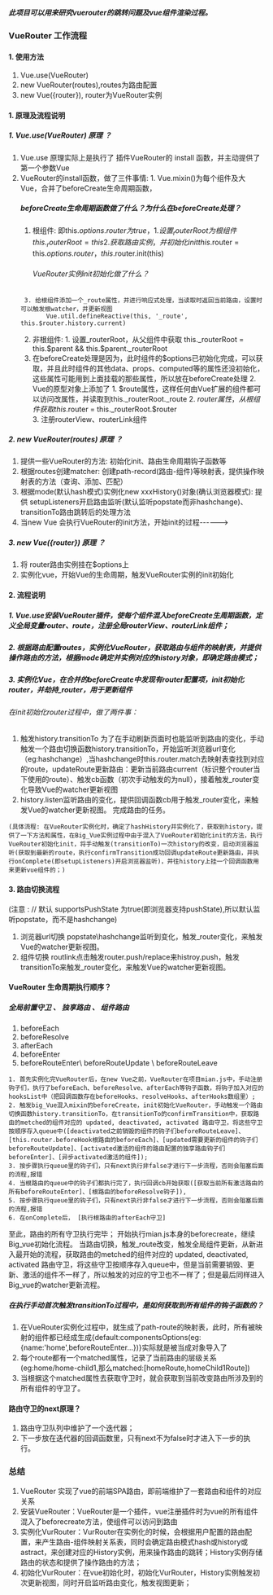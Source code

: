 ##### 此项目可以用来研究vuerouter的跳转问题及vue组件渲染过程。
### VueRouter 工作流程

#### 1. 使用方法
1. Vue.use(VueRouter)
2. new VueRouter(routes),routes为路由配置
3. new Vue({router}), router为VueRouter实例 

#### 1. 原理及流程说明  
  ##### 1. Vue.use(VueRouter) 原理 ？
  1. Vue.use 原理实际上是执行了 插件VueRouter的 install 函数，并主动提供了第一个参数Vue
  2. VueRouter的install函数，做了三件事情:
    1. Vue.mixin()为每个组件及大Vue，合并了beforeCreate生命周期函数，
      ##### beforeCreate生命周期函数做了什么？为什么在beforeCreate处理？
        1. 根组件: 即this.$options.router为true，
          1. 设置_routerRoot为根组件
                this._routerRoot = this
          2. 获取路由实例，并初始化init
                this.$router = this.$options.router，this.$router.init(this)
              ###### VueRouter实例init初始化做了什么？
          3. 给根组件添加一个_route属性，并进行响应式处理，当读取时返回当前路由，设置时可以触发根watcher，并更新视图
                Vue.util.defineReactive(this, '_route', this.$router.history.current)
        2. 非根组件: 
          1. 设置_routerRoot，从父组件中获取
                this._routerRoot = this.$parent && this.$parent._routerRoot
        3. 在beforeCreate处理是因为，此时组件的$options已初始化完成，可以获取，并且此时组件的其他data、props、computed等的属性还没初始化，这些属性可能用到上面挂载的那些属性，所以放在beforeCreate处理
    2. Vue的原型对象上添加了
          1. $route属性，这样任何由Vue扩展的组件都可以访问改属性，并读取到this._routerRoot._route
          2. $router属性，从根组件获取this.$router = this._routerRoot.$router  
    3. 注册routerView、routerLink组件

  ##### 2. new VueRouter(routes) 原理 ？
  1. 提供一些VueRouter的方法: 初始化init、路由生命周期钩子函数等
  2. 根据routes创建matcher: 创建path-record(路由-组件)等映射表，提供操作映射表的方法（查询、添加、匹配）
  3. 根据mode(默认hash模式)实例化new xxxHistory()对象(确认浏览器模式): 提供 setupListeners开启路由监听(默认监听popstate而非hashchange)、transitionTo路由跳转后的处理方法
  4. 当new Vue 会执行VueRouter的init方法，开始init的过程------>

  ##### 3. new Vue({router}) 原理 ？
  1. 将 router路由实例挂在$options上
  2. 实例化vue，开始Vue的生命周期，触发VueRouter实例的init初始化

#### 2. 流程说明
  ##### 1. Vue.use安装VueRouter插件，使每个组件混入beforeCreate生周期函数，定义全局变量$router、$route，注册全局routerView、routerLink组件；
  ##### 2. 根据路由配置routes，实例化VueRouter，获取路由与组件的映射表，并提供操作路由的方法，根据mode确定并实例对应的history对象，即确定路由模式；
  ##### 3. 实例化Vue，在合并的beforeCreate中发现有router配置项，init初始化router，并劫持_router，用于更新组件

  ###### 在init初始化router过程中，做了两件事：
  1. 触发history.transitionTo
      为了在手动刷新页面时也能监听到路由的变化，手动触发一个路由切换函数history.transitionTo，开始监听浏览器url变化（eg:hashchange）,当hashchange时this.router.match去映射表查找到对应的route，updateRoute更新路由：更新当前路由current（标识整个router当下使用的route）、触发cb函数（初次手动触发的为null），接着触发_router变化导致Vue的watcher更新视图
  2. history.listen监听路由的变化，提供回调函数cb用于触发_router变化，来触发Vue的watcher更新视图。
    完成路由的任务。

    (具体流程: 在VueRouter实例化时，确定了hashHistory并实例化了，获取到history，提供了一下方法和属性，在Big_Vue实例过程中由于混入了VueRouter初始化init的方法，执行VueRouter初始化init，将手动触发(transitionTo)一次history的改变，启动浏览器监听(获取到最新的route，执行confirmTransition成功回调updateRoute更新路由，并执行onComplete(即setupListeners)开启浏览器监听)，并往history上挂一个回调函数用来更新vue组件的；)

#### 3. 路由切换流程
  (注意 : // 默认 supportsPushState 为true(即浏览器支持pushState),所以默认监听popstate，而不是hashchange)
  1. 浏览器url切换
      popstate\hashchange监听到变化，触发_router变化，来触发Vue的watcher更新视图。
  2. 组件切换
      routlink点击触发router.push/replace来histroy.push，触发transitionTo来触发_router变化，来触发Vue的watcher更新视图。


#### VueRouter 生命周期执行顺序？
  ##### 全局前置守卫 、 独享路由 、 组件路由
  1. beforeEach 
  2. beforeResolve
  3. afterEach
  1. beforeEnter
  1. beforeRouteEnter\ beforeRouteUpdate \ beforeRouteLeave

    1. 首先实例化完VueRouter后，在new Vue之前，VueRouter在项目mian.js中，手动注册钩子们，执行了beforeEach、beforeResolve、afterEach等钩子函数，将钩子加入对应的hooksList中（把回调函数存在beforeHooks、resolveHooks、afterHooks数组里）;
    2. 触发big_Vue混入mixin的beforeCreate，init初始化VueRouter，手动触发一个路由切换函数history.transitionTo，在transitionTo的confirmTransition中，获取路由的metched的组件对应的 updated, deactivated, activated 路由守卫，将这些守卫按顺序存入queue中([deactivated之前销毁的组件的钩子们beforeRouteLeave]、[this.router.beforeHook根路由的beforeEach]、[updated需要更新的组件的钩子们beforeRouteUpdate]、[activated激活的组件的路由配置的独享路由钩子们beforeEnter]、[异步activated激活的组件]);
    3. 按步骤执行queue里的钩子们，只有next执行非false才进行下一步流程，否则会阻塞后面的流程,报错
    4. 当根路由的queue中的钩子们都执行完了，执行回调cb开始获取([获取当前所有激活路由的所有beforeRouteEnter]、[根路由的beforeResolve钩子]),
    5. 按步骤执行queue里的钩子们，只有next执行非false才进行下一步流程，否则会阻塞后面的流程,报错
    6. 在onComplete后， [执行根路由的afterEach守卫]
  
  至此，路由的所有守卫执行完毕；
  开始执行mian.js本身的beforecreate，继续Big_vue初始化流程。
  当路由切换，触发_route改变，触发全局组件更新，从新进入最开始的流程，获取路由的metched的组件对应的 updated, deactivated, activated 路由守卫，将这些守卫按顺序存入queue中，但是当前需要销毁、更新、激活的组件不一样了，所以触发的对应的守卫也不一样了；但是最后同样进入Big_vue的watcher更新流程。

  ##### 在执行手动首次触发transitionTo过程中，是如何获取到所有组件的钩子函数的？
  1. 在VueRouter实例化过程中，就生成了path-route的映射表，此时，所有被映射的组件都已经成生成{default:componentsOptions(eg:{name:'home',beforeRouteEnter...})}实际就是被当成对象导入了
  2. 每个route都有一个matched属性，记录了当前路由的层级关系(eg:home/home-child1,那么matched:[homeRoute,homeChild1Route])
  3. 当根据这个matched属性去获取守卫时，就会获取到当前改变路由所涉及到的所有组件的守卫了。


#### 路由守卫的next原理？
  1. 路由守卫队列中维护了一个迭代器；
  2. 下一步放在迭代器的回调函数里，只有next不为false时才进入下一步的执行。


### 总结
  1. VueRouter 实现了vue的前端SPA路由，即前端维护了一套路由和组件的对应关系
  2. 安装VueRouter：VueRouter是一个插件，vue注册插件时为vue的所有组件混入了beforecreate方法，使组件可以访问到路由
  3. 实例化VurRouter：VurRouter在实例化的时候，会根据用户配置的路由配置，来产生路由-组件映射关系表，同时会确定路由模式hash或history或astract，来创建对应的History实例，用来操作路由的跳转；History实例存储路由的状态和提供了操作路由的方法；
  4. 初始化VurRouter：在vue初始化时，初始化VurRouter，History实例触发初次更新视图，同时开启监听路由变化，触发视图更新；